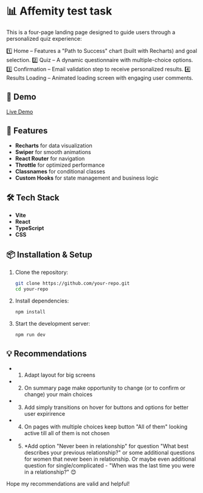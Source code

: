 # 📊 Affemity test task

This is a four-page landing page designed to guide users through a personalized quiz experience:

1️⃣ Home – Features a "Path to Success" chart (built with Recharts) and goal selection.
2️⃣ Quiz – A dynamic questionnaire with multiple-choice options.
3️⃣ Confirmation – Email validation step to receive personalized results.
4️⃣ Results Loading – Animated loading screen with engaging user comments.

## 🚀 Demo
[Live Demo](https://taniabarkovskya.github.io/affemity-test-task/)

## 📂 Features
- **Recharts** for data visualization
- **Swiper** for smooth animations
- **React Router** for navigation
- **Throttle** for optimized performance
- **Classnames** for conditional classes
- **Custom Hooks** for state management and business logic

## 🛠️ Tech Stack
- **Vite**
- **React**
- **TypeScript**
- **CSS**

## 📦 Installation & Setup

1. Clone the repository:
   ```bash
   git clone https://github.com/your-repo.git
   cd your-repo
   ```

2. Install dependencies:
   ```bash
   npm install
   ```

3. Start the development server:
   ```bash
   npm run dev
   ```

## 💡 Recommendations

- 1. Adapt layout for big screens
- 2. On summary page make opportunity to change (or to confirm or change) your main choices
- 3. Add simply transitions on hover for buttons and options for better user expirirence
- 4. On pages with multiple choices keep button "All of them" looking active till all of them is not chosen
- 5. *Add option "Never been in relationship" for question "What best describes your previous relationship?" or some additional questions for women that never been in relationship. Or maybe even additional question for single/complicated - "When was the last time you were in a relationship?" 😊

Hope my recommendations are valid and helpful!
